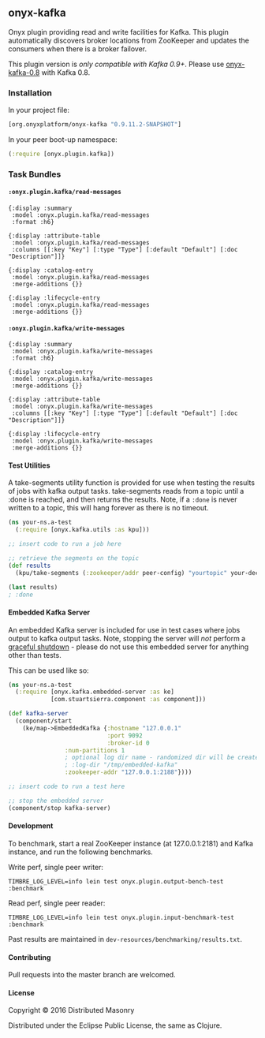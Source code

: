 ## onyx-kafka

Onyx plugin providing read and write facilities for Kafka. This plugin automatically discovers broker locations from ZooKeeper and updates the consumers when there is a broker failover.

This plugin version is *only compatible with Kafka 0.9+*. Please use [onyx-kafka-0.8](https://github.com/onyx-platform/onyx-kafka-0.8) with Kafka 0.8.

### Installation

In your project file:

```clojure
[org.onyxplatform/onyx-kafka "0.9.11.2-SNAPSHOT"]
```

In your peer boot-up namespace:

```clojure
(:require [onyx.plugin.kafka])
```

### Task Bundles

#### `:onyx.plugin.kafka/read-messages`

```onyx-gen-doc
{:display :summary
 :model :onyx.plugin.kafka/read-messages
 :format :h6}
```

```onyx-gen-doc
{:display :attribute-table
 :model :onyx.plugin.kafka/read-messages
 :columns [[:key "Key"] [:type "Type"] [:default "Default"] [:doc "Description"]]}
```

```onyx-gen-doc
{:display :catalog-entry
 :model :onyx.plugin.kafka/read-messages
 :merge-additions {}}
```

```onyx-gen-doc
{:display :lifecycle-entry
 :model :onyx.plugin.kafka/read-messages
 :merge-additions {}}
```

#### `:onyx.plugin.kafka/write-messages`

```onyx-gen-doc
{:display :summary
 :model :onyx.plugin.kafka/write-messages
 :format :h6}
```

```onyx-gen-doc
{:display :catalog-entry
 :model :onyx.plugin.kafka/write-messages
 :merge-additions {}}
```

```onyx-gen-doc
{:display :attribute-table
 :model :onyx.plugin.kafka/write-messages
 :columns [[:key "Key"] [:type "Type"] [:default "Default"] [:doc "Description"]]}
```

```onyx-gen-doc
{:display :lifecycle-entry
 :model :onyx.plugin.kafka/write-messages
 :merge-additions {}}
```

#### Test Utilities

A take-segments utility function is provided for use when testing the results
of jobs with kafka output tasks. take-segments reads from a topic until a :done
is reached, and then returns the results. Note, if a `:done` is never written to a
topic, this will hang forever as there is no timeout.

```clojure
(ns your-ns.a-test
  (:require [onyx.kafka.utils :as kpu]))

;; insert code to run a job here

;; retrieve the segments on the topic
(def results
  (kpu/take-segments (:zookeeper/addr peer-config) "yourtopic" your-decompress-fn))

(last results)
; :done

```

#### Embedded Kafka Server

An embedded Kafka server is included for use in test cases where jobs output to
kafka output tasks. Note, stopping the server will *not* perform a [graceful shutdown](http://kafka.apache.org/documentation.html#basic_ops_restarting) -
please do not use this embedded server for anything other than tests.

This can be used like so:

```clojure
(ns your-ns.a-test
  (:require [onyx.kafka.embedded-server :as ke]
            [com.stuartsierra.component :as component]))

(def kafka-server
  (component/start
    (ke/map->EmbeddedKafka {:hostname "127.0.0.1"
                            :port 9092
                            :broker-id 0
			    :num-partitions 1
			    ; optional log dir name - randomized dir will be created if none is supplied
			    ; :log-dir "/tmp/embedded-kafka"
			    :zookeeper-addr "127.0.0.1:2188"})))

;; insert code to run a test here

;; stop the embedded server
(component/stop kafka-server)

```

#### Development

To benchmark, start a real ZooKeeper instance (at 127.0.0.1:2181) and Kafka instance, and run the following benchmarks.

Write perf, single peer writer:
```
TIMBRE_LOG_LEVEL=info lein test onyx.plugin.output-bench-test :benchmark
```

Read perf, single peer reader:
```
TIMBRE_LOG_LEVEL=info lein test onyx.plugin.input-benchmark-test :benchmark
```

Past results are maintained in `dev-resources/benchmarking/results.txt`.

#### Contributing

Pull requests into the master branch are welcomed.

#### License

Copyright © 2016 Distributed Masonry

Distributed under the Eclipse Public License, the same as Clojure.
